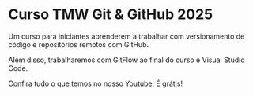# Curso TMW Git & GitHub 2025

Um curso para iniciantes aprenderem a trabalhar com versionamento de código e repositórios remotos com GitHub.

Além disso, trabalharemos com GitFlow ao final do curso e Visual Studio Code.

Confira tudo o que temos no nosso Youtube. É grátis!